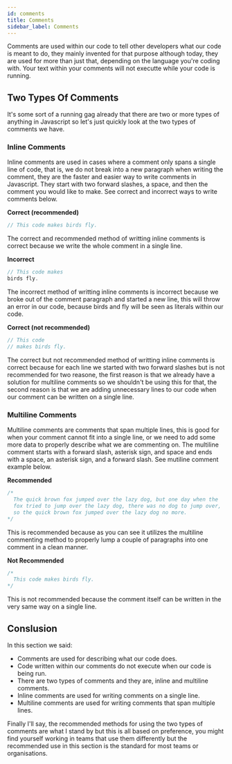 ```yaml
---
id: comments
title: Comments
sidebar_label: Comments
---
```

Comments are used within our code to tell other developers what our code is meant to do, they mainly invented for that purpose although today, they are used for more than just that, depending on the language you're coding with. Your text within your comments will not executte while your code is running.

## Two Types Of Comments
It's some sort of a running gag already that there are two or more types of anything in Javascript so let's just quickly look at the two types of comments we have.

### Inline Comments
Inline comments are used in cases where a comment only spans a single line of code, that is, we do not break into a new paragraph when writing the comment, they are the faster and easier way to write comments in Javascript. They start with two forward slashes, a space, and then the comment you would like to make. See correct and incorrect ways to write comments below.

**Correct (recommended)**
```js
// This code makes birds fly.
```
The correct and recommended method of writting inline comments is correct because we write the whole comment in a single line.

**Incorrect**
```js
// This code makes
birds fly.
```
The incorrect method of writting inline comments is incorrect because we broke out of the comment paragraph and started a new line, this will throw an error in our code, because birds and fly will be seen as literals within our code.

**Correct (not recommended)**
```js
// This code
// makes birds fly.
```
The correct but not recommended method of writting inline comments is correct because for each line we started with two forward slashes but is not recommended for two reasone, the first reason is that we already have a solution for multiline comments so we shouldn't be using this for that, the second reason is that we are adding unnecessary lines to our code when our comment can be written on a single line.

### Multiline Comments
Multiline comments are comments that span multiple lines, this is good for when your comment cannot fit into a single line, or we need to add some more data to properly describe what we are commenting on. The multiline comment starts with a forward slash, asterisk sign, and space and ends with a space, an asterisk sign, and a forward slash. See mutiline comment example below.

**Recommended**
```js
/*
  The quick brown fox jumped over the lazy dog, but one day when the
  fox tried to jump over the lazy dog, there was no dog to jump over,
  so the quick brown fox jumped over the lazy dog no more.
*/
```
This is recommended because as you can see it utilizes the multiline commenting method to properly lump a couple of paragraphs into one comment in a clean manner.

**Not Recommended**
```js
/*
  This code makes birds fly.
*/
```
This is not recommended because the comment itself can be written in the very same way on a single line.

## Conslusion
In this section we said:
* Comments are used for describing what our code does.
* Code written within our comments do not execute when our code is being run.
* There are two types of comments and they are, inline and multiline comments.
* Inline comments are used for writing comments on a single line.
* Multiline comments are used for writing comments that span multiple lines.

Finally I'll say, the recommended methods for using the two types of comments are what I stand by but this is all based on preference, you might find yourself working in teams that use them differently but the recommended use in this section is the standard for most teams or organisations.